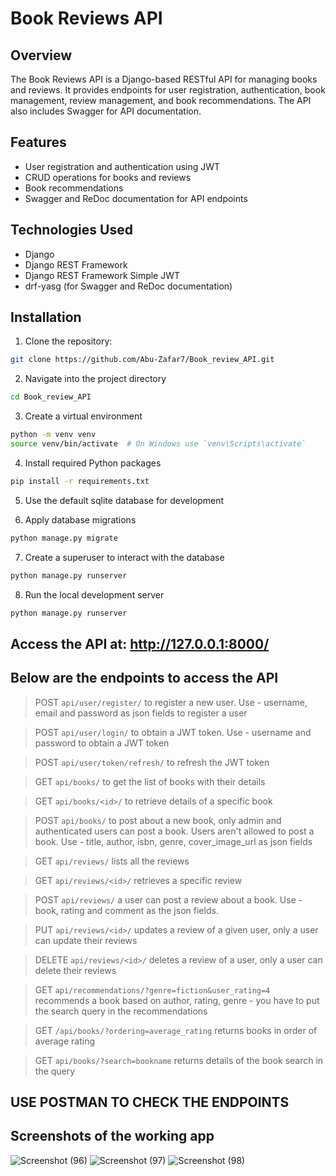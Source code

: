 # Book Reviews API

## Overview

The Book Reviews API is a Django-based RESTful API for managing books and reviews. It provides endpoints for user registration, authentication, book management, review management, and book recommendations. The API also includes Swagger for API documentation.

## Features

- User registration and authentication using JWT
- CRUD operations for books and reviews
- Book recommendations
- Swagger and ReDoc documentation for API endpoints

## Technologies Used

- Django
- Django REST Framework
- Django REST Framework Simple JWT
- drf-yasg (for Swagger and ReDoc documentation)

## Installation

1. Clone the repository:
```bash
git clone https://github.com/Abu-Zafar7/Book_review_API.git
```

2. Navigate into the project directory
  
```bash
cd Book_review_API
```

3. Create a virtual environment
  
```bash
python -m venv venv
source venv/bin/activate  # On Windows use `venv\Scripts\activate`
```

4. Install required Python packages
  
```bash
pip install -r requirements.txt
```

5. Use the default sqlite database for development

6. Apply database migrations
  
```bash
python manage.py migrate
```

7. Create a superuser to interact with the database

```bash
python manage.py runserver
```

8. Run the local development server
  
```bash
python manage.py runserver
```

## Access the API at: http://127.0.0.1:8000/

## Below are the endpoints to access the API

> POST `api/user/register/`  to register a new user. Use - username, email and password as json fields to register a user

> POST `api/user/login/` to obtain a JWT token. Use - username and password to obtain a JWT token

> POST `api/user/token/refresh/` to refresh the JWT token

> GET `api/books/` to get the list of books with their details

> GET `api/books/<id>/` to retrieve details of a specific book

> POST `api/books/` to post about a new book, only admin and authenticated users can post a book. Users aren't allowed to post a book. Use - title, author, isbn, genre, cover_image_url as json fields

> GET `api/reviews/` lists all the reviews

> GET `api/reviews/<id>/` retrieves a specific review

> POST `api/reviews/` a user can post a review about a book. Use - book, rating and comment as the json fields.

> PUT `api/reviews/<id>/` updates a review of a given user, only a user can update their reviews

> DELETE `api/reviews/<id>/` deletes a review of a user, only a user can delete their reviews

> GET `api/recommendations/?genre=fiction&user_rating=4` recommends a book based on author, rating, genre - you have to put the search query in the recommendations

> GET `/api/books/?ordering=average_rating` returns books in order of average rating

> GET `api/books/?search=bookname` returns details of the book search in the query

## USE POSTMAN TO CHECK THE ENDPOINTS



## Screenshots of the working app

![Screenshot (96)](https://github.com/user-attachments/assets/81e50e41-3805-441e-949f-95bd397d77d4)
![Screenshot (97)](https://github.com/user-attachments/assets/e460c110-c5d0-401c-b1ff-5f8136d44569)
![Screenshot (98)](https://github.com/user-attachments/assets/c3a6f29e-1f99-48f2-b616-89f759938d2f)
